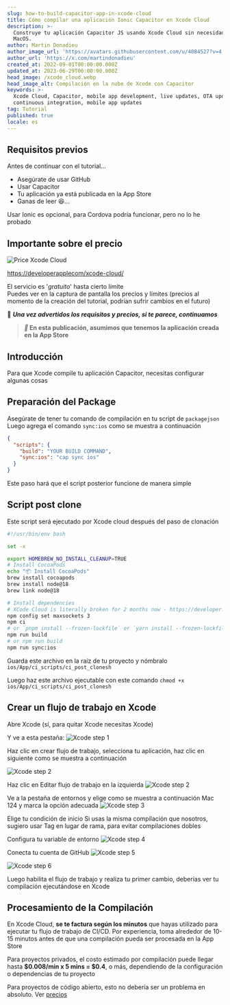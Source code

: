 ```yaml
---
slug: how-to-build-capacitor-app-in-xcode-cloud
title: Cómo compilar una aplicación Ionic Capacitor en Xcode Cloud
description: >-
  Construye tu aplicación Capacitor JS usando Xcode Cloud sin necesidad de
  MacOS.
author: Martin Donadieu
author_image_url: 'https://avatars.githubusercontent.com/u/4084527?v=4'
author_url: 'https://x.com/martindonadieu'
created_at: 2022-09-01T00:00:00.000Z
updated_at: 2023-06-29T00:00:00.000Z
head_image: /xcode_cloud.webp
head_image_alt: Compilación en la nube de Xcode con Capacitor
keywords: >-
  Xcode Cloud, Capacitor, mobile app development, live updates, OTA updates,
  continuous integration, mobile app updates
tag: Tutorial
published: true
locale: es
---
```


## Requisitos previos

Antes de continuar con el tutorial...

-   Asegúrate de usar GitHub
-   Usar Capacitor
-   Tu aplicación ya está publicada en la App Store
-   Ganas de leer 😆...

Usar Ionic es opcional, para Cordova podría funcionar, pero no lo he probado

## Importante sobre el precio

![Price Xcode Cloud](/xcode_cloud_price.webp)

[https://developerapplecom/xcode-cloud/](https://developerapplecom/xcode-cloud/)

El servicio es '_gratuito_' hasta cierto límite  
Puedes ver en la captura de pantalla los precios y límites (precios al momento de la creación del tutorial, podrían sufrir cambios en el futuro)

🔴 **_Una vez advertidos los requisitos y precios, si te parece, continuamos_**

> **_📣_ En esta publicación, asumimos que tenemos la aplicación creada en la App Store**

## Introducción

Para que Xcode compile tu aplicación Capacitor, necesitas configurar algunas cosas

## Preparación del Package

Asegúrate de tener tu comando de compilación en tu script de `packagejson`
Luego agrega el comando `sync:ios` como se muestra a continuación

```json
{
  "scripts": {
    "build": "YOUR BUILD COMMAND",
    "sync:ios": "cap sync ios"
  }
}
```
Este paso hará que el script posterior funcione de manera simple

## Script post clone
Este script será ejecutado por Xcode cloud después del paso de clonación

```bash
#!/usr/bin/env bash

set -x

export HOMEBREW_NO_INSTALL_CLEANUP=TRUE
# Install CocoaPods
echo "📦 Install CocoaPods"
brew install cocoapods
brew install node@18
brew link node@18

# Install dependencies
# XCode Cloud is literally broken for 2 months now - https://developer.apple.com/forums/thread/738136?answerId=774510022#774510022
npm config set maxsockets 3
npm ci
# or `pnpm install --frozen-lockfile` or `yarn install --frozen-lockfile` or bun install
npm run build 
# or npm run build
npm run sync:ios
```

Guarda este archivo en la raíz de tu proyecto y nómbralo `ios/App/ci_scripts/ci_post_clonesh`

Luego haz este archivo ejecutable con este comando `chmod +x ios/App/ci_scripts/ci_post_clonesh`

## Crear un flujo de trabajo en Xcode

Abre Xcode (sí, para quitar Xcode necesitas Xcode)

Y ve a esta pestaña:
![Xcode step 1](/xcode_step_1.webp)

Haz clic en crear flujo de trabajo, selecciona tu aplicación, haz clic en siguiente como se muestra a continuación

![Xcode step 2](/xcode_step_2.webp)

Haz clic en Editar flujo de trabajo en la izquierda
![Xcode step 2](/xcode_step_3.webp)

Ve a la pestaña de entornos y elige como se muestra a continuación Mac 124 y marca la opción adecuada
![Xcode step 3](/xcode_step_3.webp)

Elige tu condición de inicio
Si usas la misma compilación que nosotros, sugiero usar Tag en lugar de rama, para evitar compilaciones dobles

Configura tu variable de entorno
![Xcode step 4](/xcode_step_4.webp)

Conecta tu cuenta de GitHub
![Xcode step 5](/xcode_step_5.webp)

![Xcode step 6](/xcode_step_6.webp)

Luego habilita el flujo de trabajo y realiza tu primer cambio, deberías ver tu compilación ejecutándose en Xcode

## **Procesamiento de la Compilación**

En Xcode Cloud, **se te factura según los minutos** que hayas utilizado para ejecutar tu flujo de trabajo de CI/CD. Por experiencia, toma alrededor de 10-15 minutos antes de que una compilación pueda ser procesada en la App Store

Para proyectos privados, el costo estimado por compilación puede llegar hasta **$0.008/min x 5 mins = $0.4**, o más, dependiendo de la configuración o dependencias de tu proyecto

Para proyectos de código abierto, esto no debería ser un problema en absoluto. Ver [precios](https://githubcom/pricing/)